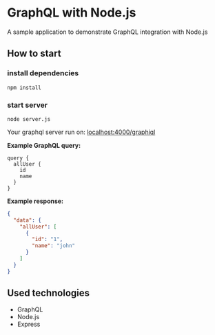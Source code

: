 # GraphQL with Node.js
A sample application to demonstrate GraphQL integration with Node.js

## How to start

### install dependencies

```
npm install
```
### start server
```
node server.js
```
Your graphql server run on: [localhost:4000/graphiql](http://localhost:4000/graphiql)

**Example GraphQL query:**
```
query {
  allUser {
    id
    name    
  }
}
```

**Example response:**
```json
{
  "data": {
    "allUser": [
      {
        "id": "1",
        "name": "john"
      }
    ]
  }
}
```
## Used technologies

* GraphQL
* Node.js
* Express